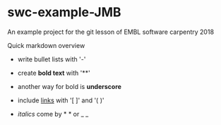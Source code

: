 # swc-example-JMB
An example project for the git lesson of EMBL software carpentry 2018 

Quick markdown overview

- write bullet lists with '-'
- create **bold text** with '**'
- another way for bold is __underscore__
- include [links](https://embl.de) with '[ ]' and '( )'

- *italics* come by * * or _ _


